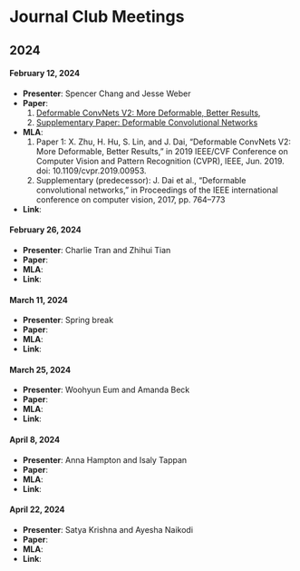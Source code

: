 # Journal Club Meetings

## 2024

#### February 12, 2024
- **Presenter**: Spencer Chang and Jesse Weber
- **Paper**: 
    1. [Deformable ConvNets V2: More Deformable, Better Results](https://ieeexplore.ieee.org/document/8953797), 
    2. [Supplementary Paper: Deformable Convolutional Networks](https://ieeexplore.ieee.org/document/8237351)
- **MLA**: 
    1. Paper 1: X. Zhu, H. Hu, S. Lin, and J. Dai, “Deformable ConvNets V2: More Deformable, Better Results,” in 2019 IEEE/CVF Conference on Computer Vision and Pattern Recognition (CVPR), IEEE, Jun. 2019. doi: 10.1109/cvpr.2019.00953.  
    2. Supplementary (predecessor): J. Dai et al., “Deformable convolutional networks,” in Proceedings of the IEEE international conference on computer vision, 2017, pp. 764–773
- **Link**: 

#### February 26, 2024
- **Presenter**: Charlie Tran and Zhihui Tian
- **Paper**: 
- **MLA**: 
- **Link**: 

#### March 11, 2024
- **Presenter**: Spring break
- **Paper**: 
- **MLA**: 
- **Link**: 

#### March 25, 2024
- **Presenter**: Woohyun Eum and Amanda Beck
- **Paper**: 
- **MLA**: 
- **Link**: 

#### April 8, 2024
- **Presenter**: Anna Hampton and Isaly Tappan
- **Paper**: 
- **MLA**: 
- **Link**: 

#### April 22, 2024
- **Presenter**: Satya Krishna and Ayesha Naikodi
- **Paper**: 
- **MLA**: 
- **Link**: 